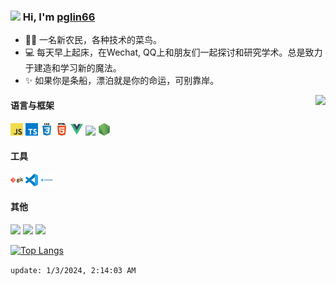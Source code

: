 ### <img src="https://camo.githubusercontent.com/8653492b3ab0c46cc580ad293f0555880ecf8ac82f0a761f17af1335e85e4de6/68747470733a2f2f71706c7573706963747572652e6f73732d636e2d6265696a696e672e616c6979756e63732e636f6d2f364c6a6a51412f48692e676966" height="20"> Hi, I'm [pglin66](https://bsie.gitee.io)

- 🧙‍♂️ 一名新农民，各种技术的菜鸟。
- 💻 每天早上起床，在Wechat, QQ上和朋友们一起探讨和研究学术。总是致力于建造和学习新的魔法。
- ✨ 如果你是条船，漂泊就是你的命运，可别靠岸。

<img align="right" src="https://github-readme-stats.vercel.app/api?username=pglin66&show_icons=true&icon_color=0078e7&title_color=0078e7">

#### 语言与框架

<code><img height="20" src="https://raw.githubusercontent.com/github/explore/80688e429a7d4ef2fca1e82350fe8e3517d3494d/topics/javascript/javascript.png"></code>
<code><img height="20" src="https://raw.githubusercontent.com/github/explore/80688e429a7d4ef2fca1e82350fe8e3517d3494d/topics/typescript/typescript.png"></code>
<code><img height="20" src="https://raw.githubusercontent.com/github/explore/80688e429a7d4ef2fca1e82350fe8e3517d3494d/topics/css/css.png"></code>
<code><img height="20" src="https://raw.githubusercontent.com/github/explore/80688e429a7d4ef2fca1e82350fe8e3517d3494d/topics/html/html.png"></code>
<code><img height="20" src="https://raw.githubusercontent.com/github/explore/80688e429a7d4ef2fca1e82350fe8e3517d3494d/topics/vue/vue.png"></code>
<code><img height="20" src="https://camo.githubusercontent.com/5c92eeb467fd5d2b1ef1c560e3c3c2f758a8d4e03a8136bda7b41a2d3d4a1b59/68747470733a2f2f72656163746e61746976652e6465762f696d672f6865616465725f6c6f676f2e737667" ></code>
<code><img height="20" src="https://raw.githubusercontent.com/github/explore/80688e429a7d4ef2fca1e82350fe8e3517d3494d/topics/nodejs/nodejs.png"></code>

#### 工具

<code><img height="20" src="https://raw.githubusercontent.com/github/explore/80688e429a7d4ef2fca1e82350fe8e3517d3494d/topics/git/git.png"></code>
<code><img height="20" src="https://raw.githubusercontent.com/github/explore/80688e429a7d4ef2fca1e82350fe8e3517d3494d/topics/visual-studio-code/visual-studio-code.png"></code>
<code><img height="20" src="https://raw.githubusercontent.com/devicons/devicon/d00d0969292a6569d45b06d3f350f463a0107b0d/icons/webpack/webpack-original-wordmark.svg" alt="webpack"></code>

#### 其他

![](https://img.shields.io/badge/qq506112190?style=flat-square&logo=WeChat&logoColor=ffffff)
![](https://img.shields.io/badge/506112190-EB1923?style=flat-square&logo=TencentQQ&logoColor=ffffff)
![](https://komarev.com/ghpvc/?username=pglin66)

[![Top Langs](https://github-readme-stats.vercel.app/api/top-langs/?username=pglin66&layout=compact)](https://github.com/pglin66/vue-cli-plugin-synciconfont)

<code  align="right">update: 1/3/2024, 2:14:03 AM</code>
